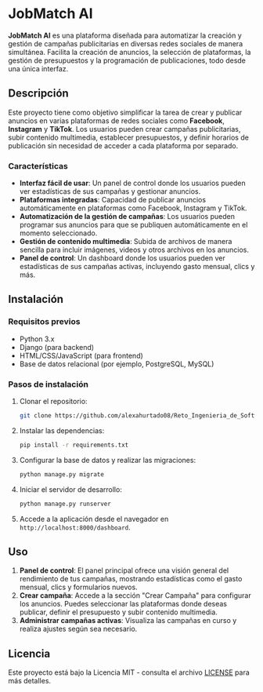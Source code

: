 # JobMatch AI

**JobMatch AI** es una plataforma diseñada para automatizar la creación y gestión de campañas publicitarias en diversas redes sociales de manera simultánea. Facilita la creación de anuncios, la selección de plataformas, la gestión de presupuestos y la programación de publicaciones, todo desde una única interfaz.

## Descripción

Este proyecto tiene como objetivo simplificar la tarea de crear y publicar anuncios en varias plataformas de redes sociales como **Facebook**, **Instagram** y **TikTok**. Los usuarios pueden crear campañas publicitarias, subir contenido multimedia, establecer presupuestos, y definir horarios de publicación sin necesidad de acceder a cada plataforma por separado.

### Características

- **Interfaz fácil de usar**: Un panel de control donde los usuarios pueden ver estadísticas de sus campañas y gestionar anuncios.
- **Plataformas integradas**: Capacidad de publicar anuncios automáticamente en plataformas como Facebook, Instagram y TikTok.
- **Automatización de la gestión de campañas**: Los usuarios pueden programar sus anuncios para que se publiquen automáticamente en el momento seleccionado.
- **Gestión de contenido multimedia**: Subida de archivos de manera sencilla para incluir imágenes, videos y otros archivos en los anuncios.
- **Panel de control**: Un dashboard donde los usuarios pueden ver estadísticas de sus campañas activas, incluyendo gasto mensual, clics y más.

## Instalación

### Requisitos previos

- Python 3.x
- Django (para backend)
- HTML/CSS/JavaScript (para frontend)
- Base de datos relacional (por ejemplo, PostgreSQL, MySQL)
  
### Pasos de instalación

1. Clonar el repositorio:
   ```bash
   git clone https://github.com/alexahurtado08/Reto_Ingenieria_de_Software/
   ```

2. Instalar las dependencias:
   ```bash
   pip install -r requirements.txt
   ```

3. Configurar la base de datos y realizar las migraciones:
   ```bash
   python manage.py migrate
   ```

4. Iniciar el servidor de desarrollo:
   ```bash
   python manage.py runserver
   ```

5. Accede a la aplicación desde el navegador en `http://localhost:8000/dashboard`.

## Uso

1. **Panel de control**: El panel principal ofrece una visión general del rendimiento de tus campañas, mostrando estadísticas como el gasto mensual, clics y formularios nuevos.
2. **Crear campaña**: Accede a la sección "Crear Campaña" para configurar los anuncios. Puedes seleccionar las plataformas donde deseas publicar, definir el presupuesto y subir contenido multimedia.
3. **Administrar campañas activas**: Visualiza las campañas en curso y realiza ajustes según sea necesario.

## Licencia

Este proyecto está bajo la Licencia MIT - consulta el archivo [LICENSE](LICENSE) para más detalles.
